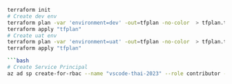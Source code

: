 

```bash
terraform init
# Create dev env
terraform plan -var 'environment=dev' -out=tfplan -no-color  > tfplan.txt
terraform apply "tfplan"
# Create uat env
terraform plan -var 'environment=uat' -out=tfplan -no-color  > tfplan.txt
terraform apply "tfplan"

```bash
# Create Service Principal
az ad sp create-for-rbac --name "vscode-thai-2023" --role contributor --scopes [RESOURCE_ID]
```
